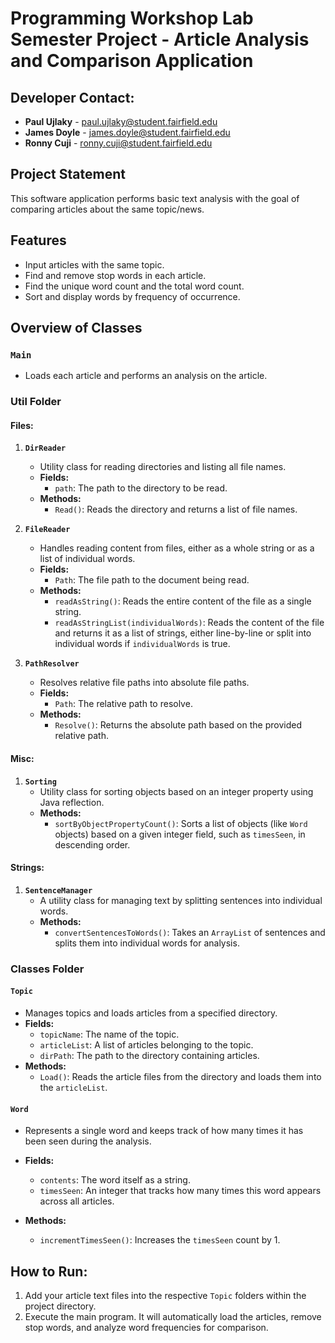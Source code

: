 # Programming Workshop Lab Semester Project - Article Analysis and Comparison Application

## Developer Contact:
- **Paul Ujlaky** - paul.ujlaky@student.fairfield.edu
- **James Doyle** - james.doyle@student.fairfield.edu
- **Ronny Cuji** - ronny.cuji@student.fairfield.edu

## Project Statement
This software application performs basic text analysis with the goal of comparing articles about the same topic/news.

## Features
- Input articles with the same topic.
- Find and remove stop words in each article.
- Find the unique word count and the total word count.
- Sort and display words by frequency of occurrence.

## Overview of Classes

### `Main`
- Loads each article and performs an analysis on the article.

### Util Folder

#### **Files**:
1. **`DirReader`**
   - Utility class for reading directories and listing all file names.
   - **Fields:**
     - `path`: The path to the directory to be read.
   - **Methods:**
     - `Read()`: Reads the directory and returns a list of file names.

2. **`FileReader`**
   - Handles reading content from files, either as a whole string or as a list of individual words.
   - **Fields:**
     - `Path`: The file path to the document being read.
   - **Methods:**
     - `readAsString()`: Reads the entire content of the file as a single string.
     - `readAsStringList(individualWords)`: Reads the content of the file and returns it as a list of strings, either line-by-line or split into individual words if `individualWords` is true.

3. **`PathResolver`**
   - Resolves relative file paths into absolute file paths.
   - **Fields:**
     - `Path`: The relative path to resolve.
   - **Methods:**
     - `Resolve()`: Returns the absolute path based on the provided relative path.

#### **Misc**:
1. **`Sorting`**
   - Utility class for sorting objects based on an integer property using Java reflection.
   - **Methods:**
     - `sortByObjectPropertyCount()`: Sorts a list of objects (like `Word` objects) based on a given integer field, such as `timesSeen`, in descending order.

#### **Strings**:
1. **`SentenceManager`**
   - A utility class for managing text by splitting sentences into individual words.
   - **Methods:**
     - `convertSentencesToWords()`: Takes an `ArrayList` of sentences and splits them into individual words for analysis.

### Classes Folder

#### **`Topic`**
- Manages topics and loads articles from a specified directory.
- **Fields:**
  - `topicName`: The name of the topic.
  - `articleList`: A list of articles belonging to the topic.
  - `dirPath`: The path to the directory containing articles.
- **Methods:**
  - `Load()`: Reads the article files from the directory and loads them into the `articleList`.

#### **`Word`**
- Represents a single word and keeps track of how many times it has been seen during the analysis.
  
- **Fields:**
  - `contents`: The word itself as a string.
  - `timesSeen`: An integer that tracks how many times this word appears across all articles.
  
- **Methods:**
  - `incrementTimesSeen()`: Increases the `timesSeen` count by 1.

## How to Run:
1. Add your article text files into the respective `Topic` folders within the project directory.
2. Execute the main program. It will automatically load the articles, remove stop words, and analyze word frequencies for comparison.
